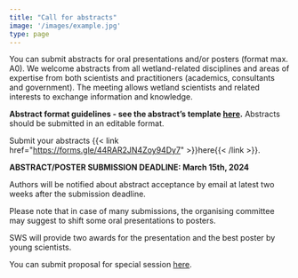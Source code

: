 ```yaml
---
title: "Call for abstracts"
image: '/images/example.jpg'
type: page
---
```

You can submit abstracts for oral presentations and/or posters (format max. A0). We welcome abstracts from all wetland-related disciplines and areas of expertise from both scientists and practitioners (academics, consultants and government). The meeting allows wetland scientists and related interests to exchange information and knowledge.

**Abstract format guidelines - see the abstract’s template [here](/abstract_2024.docx).** Abstracts should be submitted in an editable format. 

Submit your abstracts {{< link href="https://forms.gle/44RAR2JN4Zoy94Dy7" >}}here{{< /link >}}.

**ABSTRACT/POSTER SUBMISSION DEADLINE: March 15th, 2024**

Authors will be notified about abstract acceptance by email at latest two weeks after the submission deadline.

Please note that in case of many submissions, the organising committee may suggest to shift some oral presentations to posters.

SWS will provide two awards for the presentation and the best poster by young scientists. 

You can submit proposal for special session [here](/special-sessions).

